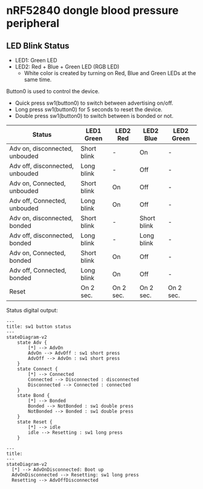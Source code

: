 

# nRF52840 dongle blood pressure peripheral

## LED Blink Status

* LED1: Green LED
* LED2: Red + Blue + Green LED (RGB LED)
  * White color is created by turning on Red, Blue and Green LEDs at the same time.

Button0 is used to control the device.

* Quick press sw1(button0) to switch between advertising on/off.
* Long press sw1(button0) for 5 seconds to reset the device.
* Double press sw1(button0) to switch between is bonded or not.


|  Status                           |  LED1 Green  |  LED2 Red  |  LED2 Blue  |  LED2 Green  |
|-----------------------------------|--------------| ---------- | ----------- | ------------ |
|  Adv on, disconnected, unbouded   | Short blink  | -          | On          | -            |
|  Adv off, disconnected, unbouded  | Long blink   | -          | Off         | -            |
|  Adv on, Connected, unbouded      | Short blink  | On         | Off         | -            |
|  Adv off, Connected, unbouded     | Long blink   | On         | Off         | -            |
|  Adv on, disconnected, bonded     | Short blink  | -          | Short blink | -            |
|  Adv off, disconnected, bonded    | Long blink   | -          | Long blink  | -            |
|  Adv on, Connected, bonded        | Short blink  | On         | Off         | -            |
|  Adv off, Connected, bonded       | Long blink   | On         | Off         | -            |
|  Reset                            | On 2 sec.    | On 2 sec.  | On 2 sec.   | On 2 sec.    |


Status digital output:


```mermaid
---
title: sw1 button status
---
stateDiagram-v2
    state Adv {
        [*] --> AdvOn
        AdvOn --> AdvOff : sw1 short press
        AdvOff --> AdvOn : sw1 short press
    }
    state Connect {
        [*] --> Connected
        Connected --> Disconnected : disconnected
        Disconnected --> Connected : connected
    }
    state Bond {
        [*] --> Bonded
        Bonded --> NotBonded : sw1 double press
        NotBonded --> Bonded : sw1 double press
    }
    state Reset {
        [*] --> idle
        idle --> Resetting : sw1 long press
    }
```

```mermaid
---
title: 
---
stateDiagram-v2
  [*] --> AdvOnDisconnected: Boot up
  AdvOnDisconnected --> Resetting: sw1 long press
  Resetting --> AdvOffDisconnected

```